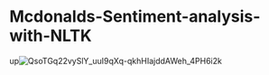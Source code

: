 # Mcdonalds-Sentiment-analysis-with-NLTK 
up![QsoTGq22vySlY_uuI9qXq-qkhHIajddAWeh_4PH6i2k](https://user-images.githubusercontent.com/67638177/141407588-d9fc76ff-5530-4ddb-98c1-13a84f0412a9.jpeg)

